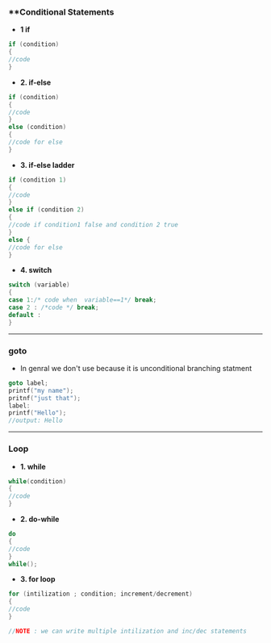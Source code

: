 ### **Conditional Statements
- **1 if**
 ```c
 if (condition)
 {
 //code
 }
``` 
- **2. if-else**
```c
if (condition)
{
//code
}
else (condition)
{
//code for else
}
```
- **3. if-else ladder**
```c
if (condition 1)
{
//code 
}
else if (condition 2)
{
//code if condition1 false and condition 2 true
}
else {
//code for else
}
```
- **4. switch**
```c
switch (variable)
{
case 1:/* code when  variable==1*/ break;
case 2 : /*code */ break;
default : 
}
```
---
### **goto**
- In genral we don't use because it is unconditional branching statment
 ```c
goto label;
printf("my name");
pritnf("just that");
label:
printf("Hello");
//output: Hello
```

---

### **Loop**
- **1. while**
```c
while(condition)
{
//code
}
```
- **2. do-while**
```c
do
{
//code
}
while();
```
- **3. for loop**
```c
for (intilization ; condition; increment/decrement)
{
//code
}

//NOTE : we can write multiple intilization and inc/dec statements 
```
